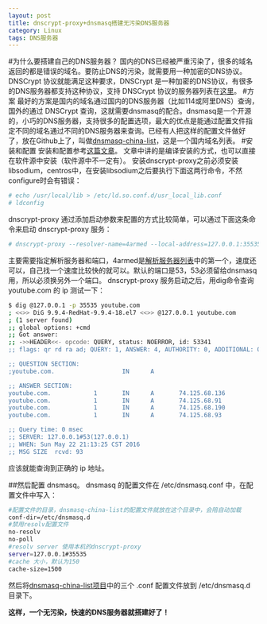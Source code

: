 ```yaml
---
layout: post
title: dnscrypt-proxy+dnsmasq搭建无污染DNS服务器
category: Linux
tags: DNS服务器
---
```


#为什么要搭建自己的DNS服务器？
国内的DNS已经被严重污染了，很多的域名返回的都是错误的域名。要防止DNS的污染，就需要用一种加密的DNS协议。DNSCrypt 协议就能满足这种要求，DNSCrypt 是一种加密的DNS协议，有很多的DNS服务器都支持这种协议，支持 DNSCrypt 协议的服务器列表在[这里](https://github.com/jedisct1/dnscrypt-proxy/blob/master/dnscrypt-resolvers.csv)。
#方案
最好的方案是国内的域名通过国内的DNS服务器（比如114或阿里DNS）查询，国外的通过 DNSCrypt 查询，这就需要dnsmasq的配合。dnsmasq是一个开源的，小巧的DNS服务器，支持很多的配置选项，最大的优点是能通过配置文件指定不同的域名通过不同的DNS服务器来查询。已经有人把这样的配置文件做好了，放在Github上了，叫做[dnsmasq-china-list](https://github.com/felixonmars/dnsmasq-china-list)，这是一个国内域名列表。
#安装和配置
安装和配置参考[这篇文章](https://github.com/wongsyrone/LinuxNotes/blob/master/05.md)。
文章中讲的是编译安装的方式，也可以直接在软件源中安装（软件源中不一定有）。
安装dnscrypt-proxy之前必须安装libsodium，centros中，在安装libsodium之后要执行下面这两行命令，不然configure时会有错误：
```bash
# echo /usr/local/lib > /etc/ld.so.conf.d/usr_local_lib.conf
# ldconfig
```
dnscrypt-proxy 通过添加启动参数来配置的方式比较简单，可以通过下面这条命令来启动 dnscrypt-proxy 服务：
```bash
# dnscrypt-proxy --resolver-name=4armed --local-address=127.0.0.1:35535
```
主要需要指定解析服务器和端口，4armed是[解析服务器列表](https://github.com/jedisct1/dnscrypt-proxy/blob/master/dnscrypt-resolvers.csv)中的第一个，速度还可以，自己找一个速度比较快的就可以。默认的端口是53，53必须留给dnsmasq用，所以必须换另外一个端口。
dnscrypt-proxy 服务启动之后，用dig命令查询 youtube.com 的 ip 测试一下：
```bash
$ dig @127.0.0.1 -p 35535 youtube.com
; <<>> DiG 9.9.4-RedHat-9.9.4-18.el7 <<>> @127.0.0.1 youtube.com
; (1 server found)
;; global options: +cmd
;; Got answer:
;; ->>HEADER<<- opcode: QUERY, status: NOERROR, id: 53341
;; flags: qr rd ra ad; QUERY: 1, ANSWER: 4, AUTHORITY: 0, ADDITIONAL: 0

;; QUESTION SECTION:
;youtube.com.                   IN      A

;; ANSWER SECTION:
youtube.com.            1       IN      A       74.125.68.136
youtube.com.            1       IN      A       74.125.68.91
youtube.com.            1       IN      A       74.125.68.190
youtube.com.            1       IN      A       74.125.68.93

;; Query time: 0 msec
;; SERVER: 127.0.0.1#53(127.0.0.1)
;; WHEN: Sun May 22 21:13:25 CST 2016
;; MSG SIZE  rcvd: 93
```
应该就能查询到正确的 ip 地址。

##然后配置 dnsmasq。
dnsmasq 的配置文件在 /etc/dnsmasq.conf 中，在配置文件中写入：
```bash
#配置文件的目录，dnsmasq-china-list的配置文件就放在这个目录中，会陪自动加载
conf-dir=/etc/dnsmasq.d
#禁用resolv配置文件
no-resolv
no-poll
#resolv server 使用本机的dnscrypt-proxy
server=127.0.0.1#35535
#cache 大小，默认为150
cache-size=1500
```
然后将[dnsmasq-china-list项目](https://github.com/felixonmars/dnsmasq-china-list)中的三个 .conf 配置文件放到 /etc/dnsmasq.d 目录下。

**这样，一个无污染，快速的DNS服务器就搭建好了！**
